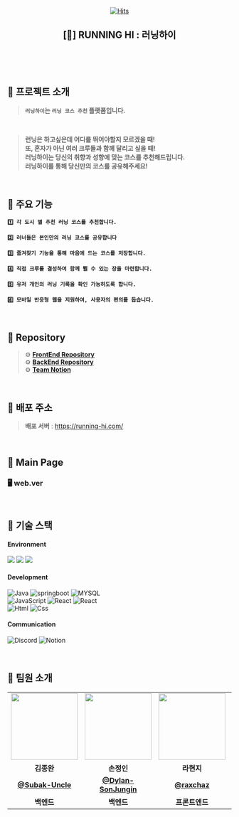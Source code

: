<div align="center">
    
[![Hits](https://hits.seeyoufarm.com/api/count/incr/badge.svg?url=https%3A%2F%2Fgithub.com%2Fcca-ffodregamdi&count_bg=%2336428F&title_bg=%23555555&icon=&icon_color=%23E7E7E7&title=views&edge_flat=false)](https://hits.seeyoufarm.com)
## [🏃] RUNNING HI : 러닝하이

<Br>




<br>
</div>
<br>

## 🔻 프로젝트 소개
> **`러닝하이`는 `러닝 코스 추천` 플랫폼입니다.**
<br>

> **런닝은 하고싶은데 어디를 뛰어야할지 모르겠을 때!
> <br>
> 또, 혼자가 아닌 여러 크루들과 함께 달리고 싶을 때!**
> <br>
>**러닝하이는 당신의 취향과 성향에 맞는 코스를 추천해드립니다.**
> <br>
>**러닝하이를 통해 당신만의 코스를 공유해주세요!**

<br>


## 🔻 주요 기능

**`1️⃣ 각 도시 별 추천 러닝 코스를 추천합니다.`**

**`2️⃣ 러너들은 본인만의 러닝 코스를 공유합니다`**

**`3️⃣ 즐겨찾기 기능을 통해 마음에 드는 코스를 저장합니다.`**

**`4️⃣ 직접 크루를 결성하여 함께 뛸 수 있는 장을 마련합니다.`**

**`5️⃣ 유저 개인의 러닝 기록을 확인 가능하도록 합니다.`**

**`6️⃣ 모바일 반응형 웹을 지원하여, 사용자의 편의를 돕습니다.`**


<br>




## 🔻 Repository

> ⚙️ **[FrontEnd Repository](https://github.com/cca-ffodregamdi/running-hi-frontend)** <Br>
> ⚙️ **[BackEnd Repository](https://github.com/ca-ffodregamdi/running-hi-back)** <Br>
> ⚙️ **[Team Notion](https://www.notion.so/hammang/adff9907f8244768b9c080bc519b3a1f?pvs=4)**

<br>

## 🔻 배포 주소
> **배포 서버** :  https://running-hi.com/

<br>

## 🔻 Main Page

### 🖥️ web.ver
<br>



## 📍 기술 스택
#### Environment
<img src="https://img.shields.io/badge/Intelii J-000000?style=flat&logo=intellijidea&logoColor=white"> <img src="https://img.shields.io/badge/vscode-007ACC?style=flat&logo=vscode&logoColor=white"> <img src="https://img.shields.io/badge/GitHub-000000?style=flat&logo=github&logoColor=white">

#### Development
![Java](https://img.shields.io/badge/java-007396style=flat&logo=java&logoColor=white)
![springboot](https://img.shields.io/badge/springboot-6DB33F?style=flat&logo=springboot&logoColor=white)
![MYSQL](https://img.shields.io/badge/mysql-4479A1?style=flat&logo=mysql&logoColor=white)
<br>
![JavaScript](https://img.shields.io/badge/JavaScript-F7DF1E?style=flat&logo=Javascript&logoColor=white)
![React](https://img.shields.io/badge/React-61DAFB?style=flat&logo=Reactt&logoColor=white)
![React](https://img.shields.io/badge/Redux-764ABC?style=flat&logo=Reduxt&logoColor=white)
<br>
![Html](https://img.shields.io/badge/html5-E34F26?style=flat&logo=html5&logoColor=white)
![Css](https://img.shields.io/badge/css-1572B6?style=flat&logo=css3&logoColor=white)

#### Communication
![Discord](https://img.shields.io/badge/discord-5865F2?style=flat&logo=discord&logoColor=white)
![Notion](https://img.shields.io/badge/notion-000000?style=flat&logo=notion&logoColor=white)

<br>

## 🔻 팀원 소개
<table>
  <tr>
    <td align="center"><a href="https://github.com/Subak-Uncle"><img src="https://avatars.githubusercontent.com/Subak-Uncle" width="150px;" alt="">
    <td align="center"><a href="https://github.com/Dylan-SonJungin"><img src="https://avatars.githubusercontent.com/Dylan-SonJungin" width="150px;" alt="">
    <td align="center"><a href="https://github.com/raxchaz"><img src="https://avatars.githubusercontent.com/raxchaz" width="150px;" alt="">
    <td align="center"><a href="https://github.com/hodin030"><img src="https://avatars.githubusercontent.com/hodin030" width="150px;" alt="">
    <td align="center"><a href="https://github.com/fakerdeft"><img src="https://avatars.githubusercontent.com/fakerdeft" width="150px;" alt="">
    <td align="center"><a href="https://github.com/numerical43"><img src="https://avatars.githubusercontent.com/numerical43" width="150px;" alt="">

  </tr>
  <tr>
    <td align="center"><strong>김종완</strong></td>
    <td align="center"><strong>손정인</strong></td>
    <td align="center"><strong>라현지</strong></td>
    <td align="center"><strong>이효진</strong></td>
    <td align="center"><strong>강수의</strong></td>
  </tr>
    <tr>
    <td align="center"><a href="https://github.com/Subak-Uncle"><b>@Subak-Uncle</b></td>
    <td align="center"><a href="https://github.com/Dylan-SonJungin"><b>@Dylan-SonJungin</b></td>
    <td align="center"><a href="https://github.com/raxchaz"><b>@raxchaz</b></td>
    <td align="center"><a href="https://github.com/hodin030"><b>@hodin030</b></td>
    <td align="center"><a href="https://github.com/fakerdeft"><b>@fakerdeft</b></td>
    <td align="center"><a href="https://github.com/numerical43"><b>@numerical43</b></td>
  </tr>
    <tr>
    <td align="center"><strong>백엔드</strong></td>
    <td align="center"><strong>백엔드</strong></td>
    <td align="center"><strong>프론트엔드</strong></td>
    <td align="center"><strong>백엔드</strong></td>
    <td align="center"><strong>백엔드</strong></td>
    <td align="center"><strong>백엔드</strong></td>
  </tr>
</table>

<br>


